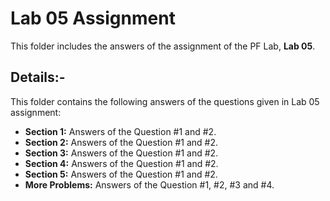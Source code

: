 # Lab 05 Assignment
This folder includes the answers of the assignment of the PF Lab, **Lab 05**.
## Details:-
This folder contains the following answers of the questions given in Lab 05 assignment:

- **Section 1:** Answers of the Question #1 and #2.
- **Section 2:** Answers of the Question #1 and #2.
- **Section 3:** Answers of the Question #1 and #2.
- **Section 4:** Answers of the Question #1 and #2.
- **Section 5:** Answers of the Question #1 and #2.
- **More Problems:** Answers of the Question #1, #2, #3 and #4.
